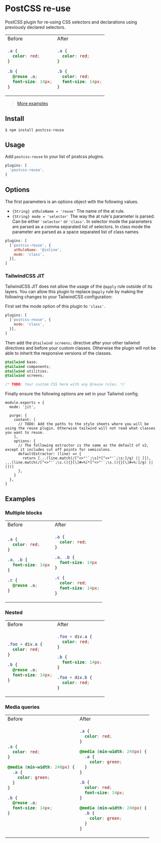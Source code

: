 # PostCSS re-use

PostCSS plugin for re-using CSS selectors and declarations using previously declared selectors.

<table>
<tr><td>Before</td><td>After</td></tr>
<tr><td>

```CSS
.a {
  color: red;
}

.b {
  @reuse .a;
  font-size: 14px;
}
```

</td><td>

```CSS
.a {
  color: red;
}

.b {
  color: red;
  font-size: 14px;
}
```

</td></tr>
</table>

> [More examples](#examples)

## Install

```
$ npm install postcss-reuse
```

## Usage

Add `postcss-reuse` to your list of postcss plugins.

```JavaScript
plugins: [
  'postcss-reuse',
]
```

## Options

The first parameters is an options object with the following values.

- `{String} atRuleName = 'reuse'` The name of the at rule.
- `{String} mode = 'selector'` The way the at rule's parameter is parsed. Can be either `'selector'` or `'class'`. In selector mode the parameters are parsed as a comma separated list of selectors. In class mode the parameter are parsed as a space separated list of class names.

```JavaScript
plugins: [
  ['postcss-reuse', {
    atRuleName: '@inline',
    mode: 'class',
  }],
]
```

### TailwindCSS JIT

TailwindCSS JIT does not allow the usage of the `@apply` rule outside of its layers. You can allow this plugin to replace `@apply` rule by making the following changes to your TailwindCSS configuration:

First set the mode option of this plugin to `'class'`.

```JavaScript
plugins: [
  ['postcss-reuse', {
    mode: 'class',
  }],
]
```

Then add the `@tailwind screens;` directive after your other tailwind directives and before your custom classes. Otherwise the plugin will not be able to inherit the responsive versions of the classes.

```CSS
@tailwind base;
@tailwind components;
@tailwind utilities;
@tailwind screens;

/* TODO: Your custom CSS here with any @reuse rules. */
```

Finally ensure the following options are set in your Tailwind config.

```JS
module.exports = {
  mode: 'jit',

  purge: {
    content: [
      // TODO: Add the paths to the style sheets where you will be using the reuse plugin. Otherwise tailwind will not read what classes you want to reuse.
    ],
    options: {
      // The following extractor is the same as the default of v2, except it includes cut off points for semicolons.
      defaultExtractor: (line) => {
        return [...(line.match(/[^<>"'`;\s]*[^<>"'`;\s:]/g) || []), ...(line.match(/[^<>"'`;\s.(){}[\]#=%]*[^<>"'`;\s.(){}[\]#=%:]/g) || [])]
      },
    }
  },
}
```

## Examples

### Multiple blocks

<table>
<tr><td>Before</td><td>After</td></tr>
<tr><td>

```CSS
.a {
  color: red;
}

.a, .b {
  font-size: 14px
}

.c {
  @reuse .a;
}
```

</td><td>

```CSS
.a {
  color: red;
}

.a, .b {
  font-size: 14px
}

.c {
  color: red;
  font-size: 14px;
}
```

</td></tr>
</table>

### Nested

<table>
<tr><td>Before</td><td>After</td></tr>
<tr><td>

```CSS
.foo + div.a {
  color: red;
}

.b {
  @reuse .a;
  font-size: 14px;
}
```

</td><td>

```CSS
.foo + div.a {
  color: red;
}

.b {
  font-size: 14px;
}

.foo + div.b {
  color: red;
}
```

</td></tr>
</table>

### Media queries

<table>
<tr><td>Before</td><td>After</td></tr>
<tr><td>

```CSS
.a {
  color: red;
}

@media (min-width: 240px) {
  .a {
    color: green;
  }
}

.b {
  @reuse .a;
  font-size: 14px;
}
```

</td><td>

```CSS
.a {
  color: red;
}

@media (min-width: 240px) {
  .a {
    color: green;
  }
}

.b {
  color: red;
  font-size: 14px;
}

@media (min-width: 240px) {
  .b {
    color: green;
  }
}
```

</td></tr>
</table>

